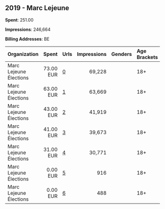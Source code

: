 ## 2019 - Marc Lejeune 
**Spent**: 251.00

**Impressions**: 246,664

**Billing Addresses**: BE

|Organization|Spent|Urls|Impressions|Genders|Age Brackets|Country Codes|
|:---|---:|:---|---:|:---|:---|:---|
|Marc Lejeune Élections|73.00 EUR|[0](https://www.snap.com/political-ads/asset/d3e029e322f10f96fef7ba58b2a048f6f8a423a4ee2936a927580f1d9445f1e8?mediaType=png)|69,228||18+|belgium|
|Marc Lejeune Élections|63.00 EUR|[1](https://www.snap.com/political-ads/asset/343c0b6fc309377d971fb02a39315b15e23392937e5476d34bef8e146c2ed00f?mediaType=mp4)|63,669||18+|belgium|
|Marc Lejeune Élections|43.00 EUR|[2](https://www.snap.com/political-ads/asset/78c1d92a07bbd663cf8288b7f982a08c688b2789aaf738876c9427957c221227?mediaType=png)|41,919||18+|belgium|
|Marc Lejeune Élections|41.00 EUR|[3](https://www.snap.com/political-ads/asset/5b4820bfefc085c483adfed1d4d1efd9f9120c8bd8200002bf41804ee4b364b1?mediaType=mp4)|39,673||18+|belgium|
|Marc Lejeune Élections|31.00 EUR|[4](https://www.snap.com/political-ads/asset/71fa4d288d14f4dec9c102f95b3164aa244c684bcc80843059482b1ed593aaf4?mediaType=mp4)|30,771||18+|belgium|
|Marc Lejeune Élections|0.00 EUR|[5](https://www.snap.com/political-ads/asset/a0d344f30c3d1a5bca7edcd208003b75d0a81b2987aecb9e8ebe9abd8c0cd010?mediaType=png)|916||18+|belgium|
|Marc Lejeune Élections|0.00 EUR|[6](https://www.snap.com/political-ads/asset/adf8722085a2f67c4c105c13a47712435df4eb92a2900213bfb229f6c7ecc8f4?mediaType=mp4)|488||18+|belgium|
